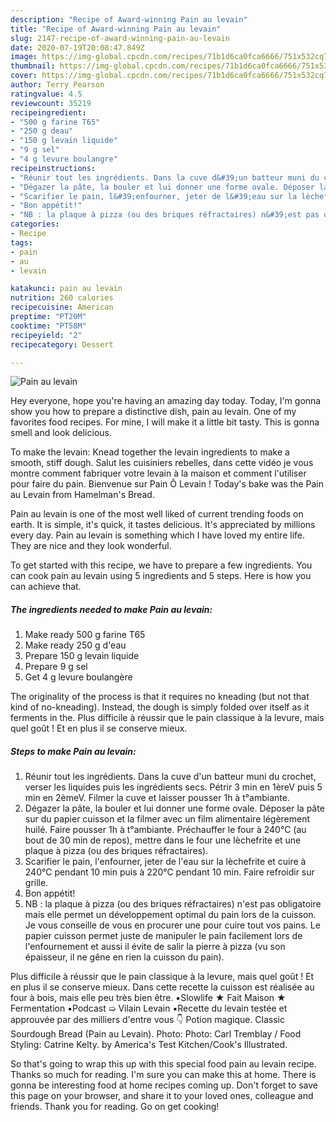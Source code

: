 ```yaml
---
description: "Recipe of Award-winning Pain au levain"
title: "Recipe of Award-winning Pain au levain"
slug: 2147-recipe-of-award-winning-pain-au-levain
date: 2020-07-19T20:08:47.849Z
image: https://img-global.cpcdn.com/recipes/71b1d6ca0fca6666/751x532cq70/pain-au-levain-photo-principale-de-la-recette.jpg
thumbnail: https://img-global.cpcdn.com/recipes/71b1d6ca0fca6666/751x532cq70/pain-au-levain-photo-principale-de-la-recette.jpg
cover: https://img-global.cpcdn.com/recipes/71b1d6ca0fca6666/751x532cq70/pain-au-levain-photo-principale-de-la-recette.jpg
author: Terry Pearson
ratingvalue: 4.5
reviewcount: 35219
recipeingredient:
- "500 g farine T65"
- "250 g deau"
- "150 g levain liquide"
- "9 g sel"
- "4 g levure boulangre"
recipeinstructions:
- "Réunir tout les ingrédients. Dans la cuve d&#39;un batteur muni du crochet, verser les liquides puis les ingrédients secs. Pétrir 3 min en 1èreV puis 5 min en 2èmeV. Filmer la cuve et laisser pousser 1h à t°ambiante."
- "Dégazer la pâte, la bouler et lui donner une forme ovale. Déposer la pâte sur du papier cuisson et la filmer avec un film alimentaire légèrement huilé. Faire pousser 1h à t°ambiante. Préchauffer le four à 240°C (au bout de 30 min de repos), mettre dans le four une lèchefrite et une plaque à pizza (ou des briques réfractaires)."
- "Scarifier le pain, l&#39;enfourner, jeter de l&#39;eau sur la lèchefrite et cuire à 240°C pendant 10 min puis à 220°C pendant 10 min. Faire refroidir sur grille."
- "Bon appétit!"
- "NB : la plaque à pizza (ou des briques réfractaires) n&#39;est pas obligatoire mais elle permet un développement optimal du pain lors de la cuisson. Je vous conseille de vous en procurer une pour cuire tout vos pains. Le papier cuisson permet juste de manipuler le pain facilement lors de l&#39;enfournement et aussi il évite de salir la pierre à pizza (vu son épaisseur, il ne gêne en rien la cuisson du pain)."
categories:
- Recipe
tags:
- pain
- au
- levain

katakunci: pain au levain 
nutrition: 260 calories
recipecuisine: American
preptime: "PT20M"
cooktime: "PT58M"
recipeyield: "2"
recipecategory: Dessert

---
```



![Pain au levain](https://img-global.cpcdn.com/recipes/71b1d6ca0fca6666/751x532cq70/pain-au-levain-photo-principale-de-la-recette.jpg)

Hey everyone, hope you're having an amazing day today. Today, I'm gonna show you how to prepare a distinctive dish, pain au levain. One of my favorites food recipes. For mine, I will make it a little bit tasty. This is gonna smell and look delicious.

To make the levain: Knead together the levain ingredients to make a smooth, stiff dough. Salut les cuisiniers rebelles, dans cette vidéo je vous montre comment fabriquer votre levain à la maison et comment l&#39;utiliser pour faire du pain. Bienvenue sur Pain Ô Levain ! Today&#39;s bake was the Pain au Levain from Hamelman&#39;s Bread.

Pain au levain is one of the most well liked of current trending foods on earth. It is simple, it's quick, it tastes delicious. It's appreciated by millions every day. Pain au levain is something which I have loved my entire life. They are nice and they look wonderful.


To get started with this recipe, we have to prepare a few ingredients. You can cook pain au levain using 5 ingredients and 5 steps. Here is how you can achieve that.

<!--inarticleads1-->

##### The ingredients needed to make Pain au levain:

1. Make ready 500 g farine T65
1. Make ready 250 g d&#39;eau
1. Prepare 150 g levain liquide
1. Prepare 9 g sel
1. Get 4 g levure boulangère


The originality of the process is that it requires no kneading (but not that kind of no-kneading). Instead, the dough is simply folded over itself as it ferments in the. Plus difficile à réussir que le pain classique à la levure, mais quel goût ! Et en plus il se conserve mieux. 

<!--inarticleads2-->

##### Steps to make Pain au levain:

1. Réunir tout les ingrédients. Dans la cuve d&#39;un batteur muni du crochet, verser les liquides puis les ingrédients secs. Pétrir 3 min en 1èreV puis 5 min en 2èmeV. Filmer la cuve et laisser pousser 1h à t°ambiante.
1. Dégazer la pâte, la bouler et lui donner une forme ovale. Déposer la pâte sur du papier cuisson et la filmer avec un film alimentaire légèrement huilé. Faire pousser 1h à t°ambiante. Préchauffer le four à 240°C (au bout de 30 min de repos), mettre dans le four une lèchefrite et une plaque à pizza (ou des briques réfractaires).
1. Scarifier le pain, l&#39;enfourner, jeter de l&#39;eau sur la lèchefrite et cuire à 240°C pendant 10 min puis à 220°C pendant 10 min. Faire refroidir sur grille.
1. Bon appétit!
1. NB : la plaque à pizza (ou des briques réfractaires) n&#39;est pas obligatoire mais elle permet un développement optimal du pain lors de la cuisson. Je vous conseille de vous en procurer une pour cuire tout vos pains. Le papier cuisson permet juste de manipuler le pain facilement lors de l&#39;enfournement et aussi il évite de salir la pierre à pizza (vu son épaisseur, il ne gêne en rien la cuisson du pain).


Plus difficile à réussir que le pain classique à la levure, mais quel goût ! Et en plus il se conserve mieux. Dans cette recette la cuisson est réalisée au four à bois, mais elle peu très bien être. ▪️Slowlife ★ Fait Maison ★ Fermentation ▪️Podcast ➯ Vilain Levain ▪️Recette du levain testée et approuvée par des milliers d&#39;entre vous 👇 Potion magique. Classic Sourdough Bread (Pain au Levain). Photo: Photo: Carl Tremblay / Food Styling: Catrine Kelty. by America&#39;s Test Kitchen/Cook&#39;s Illustrated. 

So that's going to wrap this up with this special food pain au levain recipe. Thanks so much for reading. I'm sure you can make this at home. There is gonna be interesting food at home recipes coming up. Don't forget to save this page on your browser, and share it to your loved ones, colleague and friends. Thank you for reading. Go on get cooking!
